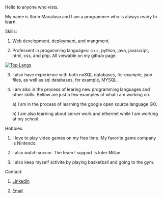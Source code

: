 Hello to anyone who vists.

My name is Sorin Macaluso and I am a programmer who is always ready to learn.

Skills:

1) Web development, deployment, and mangment.

2) Professent in progamming languages: c++, python, java, javascript, html, css, and php. All viewable on my github page.

[![Top Langs](https://github-readme-stats-git-masterrstaa-rickstaa.vercel.app/api/top-langs/?username=Sorin022)](https://github.com/Sorin022/github-readme-stats)

3) I also have experience with both noSQL databases, for example, json files, as well as sql databases, for example, MYSQL.

4) I am also in the process of learing new programming languages and other skills. Bellow are just a few examples of what i am working on.

   a) I am in the process of learning the google open source language GO.

   b) I am also learning about server work and ethernet while I am working at my school.

Hobbies:

1) I love to play video games on my free time. My favorite game company is Nintendo.

2) I also watch soccor. The team I support is Inter Millan.

3) I also keep myself activite by playing basketball and going to the gym.

Contact:

1) [LinkedIn](www.linkedin.com/in/sorin-macaluso)

2) [Email](sorinmagnusmacaluso@gmail.com)

